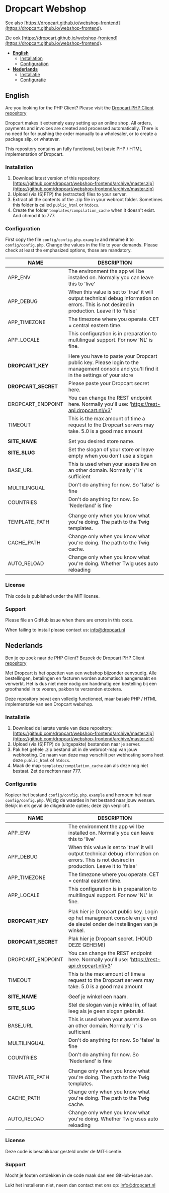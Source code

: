 # Dropcart Webshop
See also [https://dropcart.github.io/webshop-frontend](https://dropcart.github.io/webshop-frontend).

Zie ook [https://dropcart.github.io/webshop-frontend](https://dropcart.github.io/webshop-frontend).


- [**English**](#english)
   - [Installation](#installation)
   - [Configuration](#configuration)
- [**Nederlands**](#nederlands)
   - [Installatie](#installatie)
   - [Configuratie](#configuratie)

## English
Are you looking for the PHP Client? Please visit the [Dropcart PHP Client repository](https://gitbub.com/dropcart/php-client)

Dropcart makes it extremely easy setting up an online shop. All orders, payments and invoices are created and 
processed automatically. There is no need for for pushing the order manually to a wholesaler, or to create a 
package slip, or whatever.

This repository contains an fully functional, but basic PHP / HTML implementation of Dropcart.
  
  
### Installation

1. Download latest version of this repository: [https://github.com/dropcart/webshop-frontend/archive/master.zip](https://github.com/dropcart/webshop-frontend/archive/master.zip)
2. Upload (via (S)FTP) the (extracted) files to your server.
3. Extract all the contents of the .zip file in your webroot folder. 
   Sometimes this folder is called `public_html` or `htdocs`.
4. Create the folder `templates/compilation_cache` when it doesn't exist. And chmod it to 777.


### Configuration

First copy the file `config/config.php.example` and rename it to `config/config.php`. Change the values in the file to your demands. 
Please check at least the emphasized options, those are mandatory.

| **NAME** | **DESCRIPTION** |
| ---------| --------------- |
| APP_ENV | The environment the app will be installed on. Normally you can leave this to 'live' |
| APP_DEBUG | When this value is set to 'true' it will output technical debug information on errors. This is not desired in production. Leave it to 'false' |
| APP_TIMEZONE | The timezone where you operate. CET = central eastern time. |
| APP_LOCALE | This configuration is in preparation to multilingual support. For now 'NL' is fine. |
|    |   |
| **DROPCART_KEY** | Here you have to paste your Dropcart public key. Please login to the management console and you'll find it in the settings of your store |
| **DROPCART_SECRET** |  Please paste your Dropcart secret here. |
| DROPCART_ENDPOINT | You can change the REST endpoint here. Normally you'll use: 'https://rest-api.dropcart.nl/v3' |
| TIMEOUT | This is the max amount of time a request to the Dropcart servers may take. 5.0 is a good max amount |
|      |    |
| **SITE_NAME** | Set you desired store name. |
| **SITE_SLUG** | Set the slogan of your store or leave empty when you don't use a slogan |
| BASE_URL | This is used when your assets live on an other domain. Normally '/' is sufficient |
| MULTILINGUAL | Don't do anything for now. So 'false' is fine |
| COUNTRIES | Don't do anything for now. So 'Nederland' is fine |
|   |   |
| TEMPLATE_PATH | Change only when you know what you're doing. The path to the Twig templates. |
| CACHE_PATH |  Change only when you know what you're doing. The path to the Twig cache. |
| AUTO_RELOAD | Change only when you know what you're doing. Whether Twig uses auto reloading |
 
### License
This code is published under the MIT license.

### Support
Please file an GitHub issue when there are errors in this code.

When failing to install please contact us: [info@dropcart.nl](mailto:info@dropcart.nl)

## Nederlands

Ben je op zoek naar de PHP Client? Bezoek de [Dropcart PHP Client repository](https://gitbub.com/dropcart/php-client)

Met Dropcart is het opzetten van een webshop bijzonder eenvoudig. Alle bestellingen, betalingen en facturen worden automatisch aangemaakt en verwerkt. Het is dus niet meer nodig om handmatig een bestelling bij een groothandel in te voeren, pakbon te verzenden etcetera.

Deze repository bevat een volledig functioneel, maar basale PHP / HTML implementatie van een Dropcart webshop.

### Installatie

1. Download de laatste versie van deze repository: [https://github.com/dropcart/webshop-frontend/archive/master.zip](https://github.com/dropcart/webshop-frontend/archive/master.zip)
2. Upload (via (S)FTP) de (uitgepakte) bestanden naar je server.
3. Pak het gehele .zip bestand uit in de webroot-map van jouw webhosting.
   De naam van deze map verschilt per webhosting soms heet deze `public_html` of `htdocs`.
4. Maak de map `templates/compilation_cache` aan als deze nog niet bestaat. Zet de rechten naar 777.


### Configuratie

Kopieer het bestand `config/config.php.example` and hernoem het naar `config/config.php`. Wijzig de waardes in het bestand naar jouw wensen.  
Bekijk in elk geval de dikgedrukte opties; deze zijn verplicht.

| **NAME** | **DESCRIPTION** |
| ---------| --------------- |
| APP_ENV | The environment the app will be installed on. Normally you can leave this to 'live' |
| APP_DEBUG | When this value is set to 'true' it will output technical debug information on errors. This is not desired in production. Leave it to 'false' |
| APP_TIMEZONE | The timezone where you operate. CET = central eastern time. |
| APP_LOCALE | This configuration is in preparation to multilingual support. For now 'NL' is fine. |
|    |   |
| **DROPCART_KEY** | Plak hier je Dropcart public key. Login op het managment console en je vind de sleutel onder de instellingen van je winkel. |
| **DROPCART_SECRET** | Plak hier je Dropcart secret. (HOUD DEZE GEHEIM!) |
| DROPCART_ENDPOINT | You can change the REST endpoint here. Normally you'll use: 'https://rest-api.dropcart.nl/v3' |
| TIMEOUT | This is the max amount of time a request to the Dropcart servers may take. 5.0 is a good max amount |
|      |    |
| **SITE_NAME** | Geef je winkel een naam. |
| **SITE_SLUG** | Stel de slogan van je winkel in, of laat leeg als je geen slogan gebruikt. |
| BASE_URL | This is used when your assets live on an other domain. Normally '/' is sufficient |
| MULTILINGUAL | Don't do anything for now. So 'false' is fine |
| COUNTRIES | Don't do anything for now. So 'Nederland' is fine |
|   |   |
| TEMPLATE_PATH | Change only when you know what you're doing. The path to the Twig templates. |
| CACHE_PATH |  Change only when you know what you're doing. The path to the Twig cache. |
| AUTO_RELOAD | Change only when you know what you're doing. Whether Twig uses auto reloading |
 
### License
Deze code is beschikbaar gesteld onder de MIT-licentie.

### Support
Mocht je fouten ontdekken in de code maak dan een GitHub-issue aan.

Lukt het installeren niet, neem dan contact met ons op: [info@dropcart.nl](mailto:info@dropcart.nl)
